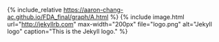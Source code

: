
{% include_relative https://aaron-chang-ac.github.io/FDA_final/graph/A.html %}
{% include image.html url="http://jekyllrb.com"
max-width="200px" file="logo.png" alt="Jekyll logo"
caption="This is the Jekyll logo." %}
